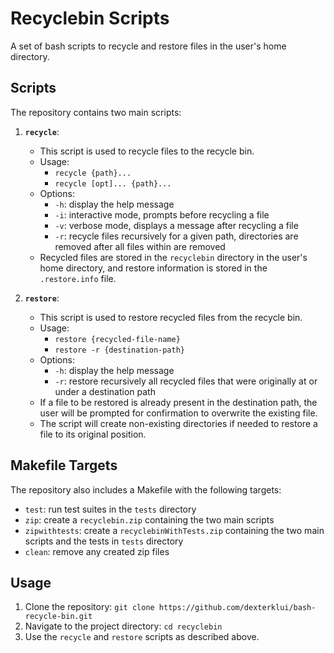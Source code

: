 # Recyclebin Scripts

A set of bash scripts to recycle and restore files in the user's home directory.

## Scripts

The repository contains two main scripts:

1. **`recycle`**:

   - This script is used to recycle files to the recycle bin.
   - Usage:
     - `recycle {path}...`
     - `recycle [opt]... {path}...`
   - Options:
     - `-h`: display the help message
     - `-i`: interactive mode, prompts before recycling a file
     - `-v`: verbose mode, displays a message after recycling a file
     - `-r`: recycle files recursively for a given path, directories are removed after all files within are removed
   - Recycled files are stored in the `recyclebin` directory in the user's home directory, and restore information is stored in the `.restore.info` file.

2. **`restore`**:
   - This script is used to restore recycled files from the recycle bin.
   - Usage:
     - `restore {recycled-file-name}`
     - `restore -r {destination-path}`
   - Options:
     - `-h`: display the help message
     - `-r`: restore recursively all recycled files that were originally at or under a destination path
   - If a file to be restored is already present in the destination path, the user will be prompted for confirmation to overwrite the existing file.
   - The script will create non-existing directories if needed to restore a file to its original position.

## Makefile Targets

The repository also includes a Makefile with the following targets:

- `test`: run test suites in the `tests` directory
- `zip`: create a `recyclebin.zip` containing the two main scripts
- `zipwithtests`: create a `recyclebinWithTests.zip` containing the two main scripts and the tests in `tests` directory
- `clean`: remove any created zip files

## Usage

1. Clone the repository: `git clone https://github.com/dexterklui/bash-recycle-bin.git`
2. Navigate to the project directory: `cd recyclebin`
3. Use the `recycle` and `restore` scripts as described above.
